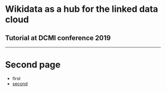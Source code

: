 # Wikidata as a hub for the linked data cloud

## Tutorial at DCMI conference 2019

---

# Second page

- first
- [second](http://wikidata.org)

